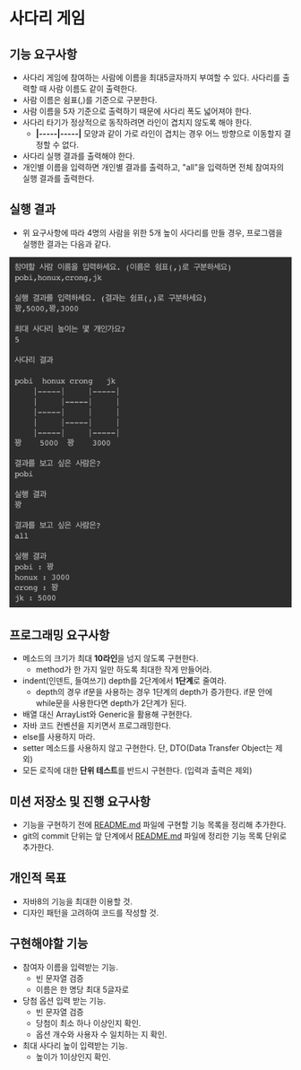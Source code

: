 # 사다리 게임
## 기능 요구사항
- 사다리 게임에 참여하는 사람에 이름을 최대5글자까지 부여할 수 있다. 사다리를 출력할 때 사람 이름도 같이 출력한다.
- 사람 이름은 쉼표(,)를 기준으로 구분한다.
- 사람 이름을 5자 기준으로 출력하기 때문에 사다리 폭도 넓어져야 한다.
- 사다리 타기가 정상적으로 동작하려면 라인이 겹치지 않도록 해야 한다.
    - **|-----|-----|** 모양과 같이 가로 라인이 겹치는 경우 어느 방향으로 이동할지 결정할 수 없다.
- 사다리 실행 결과를 출력해야 한다.
- 개인별 이름을 입력하면 개인별 결과를 출력하고, "all"을 입력하면 전체 참여자의 실행 결과를 출력한다.  

## 실행 결과
- 위 요구사항에 따라 4명의 사람을 위한 5개 높이 사다리를 만들 경우, 프로그램을 실행한 결과는 다음과 같다. 

![실행결과](/image/실행결과.png)

## 프로그래밍 요구사항

- 메소드의 크기가 최대 **10라인**을 넘지 않도록 구현한다.
    - method가 한 가지 일만 하도록 최대한 작게 만들어라.
- indent(인덴트, 들여쓰기) depth를 2단계에서 **1단계**로 줄여라.
    - depth의 경우 if문을 사용하는 경우 1단계의 depth가 증가한다. if문 안에 while문을 사용한다면 depth가 2단계가 된다.
- 배열 대신 ArrayList와 Generic을 활용해 구현한다.
- 자바 코드 컨벤션을 지키면서 프로그래밍한다.
- else를 사용하지 마라.
- setter 메소드를 사용하지 않고 구현한다. 단, DTO(Data Transfer Object는 제외)
- 모든 로직에 대한 **단위 테스트**를 반드시 구현한다. (입력과 출력은 제외)

## 미션 저장소 및 진행 요구사항

- 기능을 구현하기 전에 [README.md](http://readme.md/) 파일에 구현할 기능 목록을 정리해 추가한다.
- git의 commit 단위는 앞 단계에서 [README.md](http://readme.md/) 파일에 정리한 기능 목록 단위로 추가한다.

## 개인적 목표
- 자바8의 기능을 최대한 이용할 것.
- 디자인 패턴을 고려하여 코드를 작성할 것.

## 구현해야할 기능 
- 참여자 이름을 입력받는 기능.
    - 빈 문자열 검증
    - 이름은 한 명당 최대 5글자로 
- 당첨 옵션 입력 받는 기능.
    - 빈 문자열 검증
    - 당첨이 최소 하나 이상인지 확인.
    - 옵션 개수와 사용자 수 일치하는 지 확인.
- 최대 사다리 높이 입력받는 기능.
    - 높이가 1이상인지 확인. 
